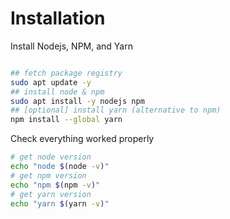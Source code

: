 
# Installation

Install Nodejs, NPM, and Yarn

```bash

## fetch package registry
sudo apt update -y
## install node & npm
sudo apt install -y nodejs npm
## [optional] install yarn (alternative to npm)
npm install --global yarn

```

Check everything worked properly
```bash
# get node version
echo "node $(node -v)"
# get npm version
echo "npm $(npm -v)"
# get yarn version
echo "yarn $(yarn -v)"
```